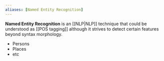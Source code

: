 ```yaml
---
aliases: [Named Entity Recognition]
---
```


__Named Entity Recognition__ is an [[NLP|NLP]] technique that could be understood as [[POS tagging]] although it strives to detect certain features beyond syntax morphology.

- Persons
- Places
- etc